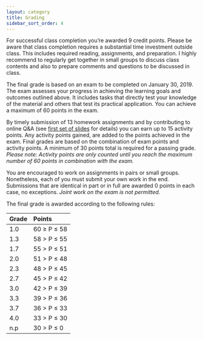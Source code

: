 ```yaml
---
layout: category
title: Grading
sidebar_sort_order: 4
---
```


For successful class completion you’re awarded 9 credit points. Please be aware that class completion requires a substantial time investment outside class. This includes required reading, assignments, and preparation. I highly recommend to regularly get together in small groups to discuss class contents and also to prepare comments and questions to be discussed in class.

The final grade is based on an exam to be completed on January 30, 2019. The exam assesses your progress in achieving the learning goals and outcomes outlined above. It includes tasks that directly test your knowledge of the material and others that test its practical application. You can achieve a maximum of 60 points in the exam.

By timely submission of 13 homework assignments and by contributing to online Q&A (see [first set of slides](https://mfr.osf.io/render?url=https://osf.io/gm9v2/?action=download%26mode=render) for details) you can earn up to 15 activity points. Any activity points gained, are added to the points achieved in the exam. Final grades are based on the combination of exam points and activity points. A minimum of 30 points total is required for a passing grade. *Please note: Activity points are only counted until you reach the maximum number of 60 points in combination with the exam.*

You are encouraged to work on assignments in pairs or small groups. Nonetheless, each of you must submit your own work in the end. Submissions that are identical in part or in full are awarded 0 points in each case, no exceptions. *Joint work on the exam is not permitted.*

The final grade is awarded according to the following rules:


|  Grade |    Points    |
|:-------|:-------------|
|   1.0  | 60 ≥ P ≤ 58  |
|   1.3  | 58 > P ≤ 55  |
|   1.7  | 55 > P ≤ 51  |
|   2.0  | 51 > P ≤ 48  |
|   2.3  | 48 > P ≤ 45  |
|   2.7  | 45 > P ≤ 42  |
|   3.0  | 42 > P ≤ 39  |
|   3.3  | 39 > P ≤ 36  |
|   3.7  | 36 > P ≤ 33  |
|   4.0  | 33 > P ≤ 30  |
|   n.p  | 30 > P ≤ 0   |
